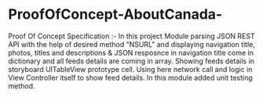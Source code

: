 # ProofOfConcept-AboutCanada-
Proof Of Concept Specification :- In this project Module parsing JSON REST API with the help of desired method "NSURL" and displaying navigation title, photos, titles and descriptions &amp; JSON resposnce in navigation title come in dictionary and all feeds details are coming in array. Showing feeds details in storyboard UITableView prototype cell. Using here network call and logic in View Controller itself to show feed details. In this module added unit testing method. 
